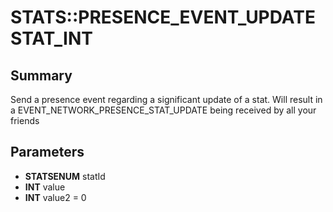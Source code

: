 # STATS::PRESENCE_EVENT_UPDATESTAT_INT

## Summary
Send a presence event regarding a significant update of a stat.  Will result in a
EVENT_NETWORK_PRESENCE_STAT_UPDATE being received by all your friends

## Parameters
* **STATSENUM** statId
* **INT** value
* **INT** value2 = 0